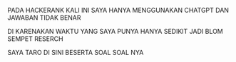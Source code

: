PADA HACKERANK KALI INI SAYA HANYA MENGGUNAKAN CHATGPT DAN JAWABAN TIDAK BENAR 

DI KARENAKAN WAKTU YANG SAYA PUNYA HANYA SEDIKIT JADI BLOM SEMPET RESERCH 

SAYA TARO DI SINI BESERTA SOAL SOAL NYA 